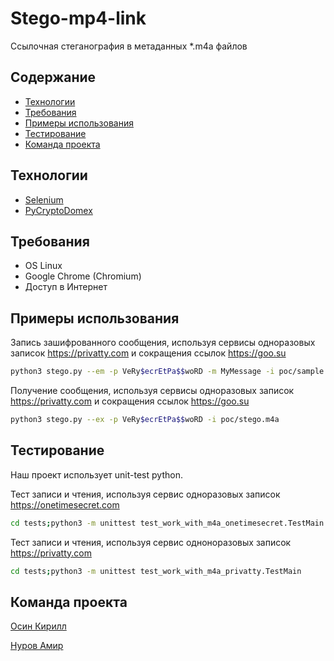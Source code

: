 <h1>Stego-mp4-link</h1>

Ссылочная стеганография в метаданных *.m4a файлов

## Содержание
- [Технологии](#технологии)
- [Требования](#требования)
- [Примеры использования](#примеры-использования)
- [Тестирование](#тестирование)
- [Команда проекта](#команда-проекта)


## Технологии

- <a href="https://www.selenium.dev/documentation/">Selenium</a>
- <a href="https://pypi.org/project/pycryptodomex/">PyCryptoDomex</a>

## Требования

- OS Linux
- Google Chrome (Chromium)
- Доступ в Интернет

## Примеры использования

Запись зашифрованного сообщения, используя сервисы одноразовых записок https://privatty.com и сокращения ссылок https://goo.su

```sh
python3 stego.py --em -p VeRy$ecrEtPa$$woRD -m MyMessage -i poc/sample.m4a -o poc/stego.m4a
```

Получение сообщения, используя сервисы одноразовых записок https://privatty.com и сокращения ссылок https://goo.su

```sh
python3 stego.py --ex -p VeRy$ecrEtPa$$woRD -i poc/stego.m4a
```

## Тестирование

<p>Наш проект использует unit-test python.</p>

Тест записи и чтения, используя сервис одноразовых записок https://onetimesecret.com

```sh
cd tests;python3 -m unittest test_work_with_m4a_onetimesecret.TestMain
```

Тест записи и чтения, используя сервис одноноразовых записок https://privatty.com

```sh
cd tests;python3 -m unittest test_work_with_m4a_privatty.TestMain
```

## Команда проекта
<a href="https://github.com/yourProgrammist">Осин Кирилл</a>

<a href="https://github.com/nurovAm">Нуров Амир</a>
